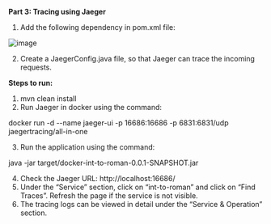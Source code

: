 **Part 3: Tracing using Jaeger**

1. Add the following dependency in pom.xml file:

![image](https://user-images.githubusercontent.com/47338443/147902780-8f478de4-9527-4b19-a26a-17173d1f8a90.png)

2. Create a JaegerConfig.java file, so that Jaeger can trace the incoming requests.

**Steps to run:**

1) mvn clean install
2) Run Jaeger in docker using the command:

docker run -d --name jaeger-ui -p 16686:16686 -p 6831:6831/udp jaegertracing/all-in-one 

3) Run the application using the command:

java -jar target/docker-int-to-roman-0.0.1-SNAPSHOT.jar

4) Check the Jaeger URL: http://localhost:16686/
5) Under the “Service” section, click on “int-to-roman” and click on “Find Traces”. Refresh the page if the service is not visible.
6) The tracing logs can be viewed in detail under the “Service & Operation” section.
